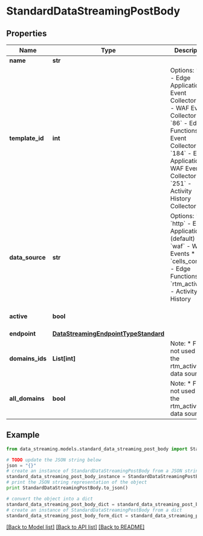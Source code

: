 # StandardDataStreamingPostBody


## Properties
Name | Type | Description | Notes
------------ | ------------- | ------------- | -------------
**name** | **str** |  | [optional] 
**template_id** | **int** | Options:  * &#x60;2&#x60; - Edge Applications Event Collector  * &#x60;4&#x60; - WAF Event Collector  * &#x60;86&#x60; - Edge Functions Event Collector  * &#x60;184&#x60; - Edge Applications + WAF Event Collector  * &#x60;251&#x60; - Activity History Collector  | [optional] 
**data_source** | **str** | Options:  * &#x60;http&#x60; - Edge Applications (default)  * &#x60;waf&#x60; - WAF Events  * &#x60;cells_console&#x60; - Edge Functions  * &#x60;rtm_activity&#x60; - Activity History  | [optional] 
**active** | **bool** |  | [optional] [default to True]
**endpoint** | [**DataStreamingEndpointTypeStandard**](DataStreamingEndpointTypeStandard.md) |  | [optional] 
**domains_ids** | **List[int]** | Note:  * Field not used with the rtm_activity data source.  | [optional] 
**all_domains** | **bool** | Note:  * Field not used with the rtm_activity data source.  | [optional] [default to False]

## Example

```python
from data_streaming.models.standard_data_streaming_post_body import StandardDataStreamingPostBody

# TODO update the JSON string below
json = "{}"
# create an instance of StandardDataStreamingPostBody from a JSON string
standard_data_streaming_post_body_instance = StandardDataStreamingPostBody.from_json(json)
# print the JSON string representation of the object
print StandardDataStreamingPostBody.to_json()

# convert the object into a dict
standard_data_streaming_post_body_dict = standard_data_streaming_post_body_instance.to_dict()
# create an instance of StandardDataStreamingPostBody from a dict
standard_data_streaming_post_body_form_dict = standard_data_streaming_post_body.from_dict(standard_data_streaming_post_body_dict)
```
[[Back to Model list]](../README.md#documentation-for-models) [[Back to API list]](../README.md#documentation-for-api-endpoints) [[Back to README]](../README.md)


